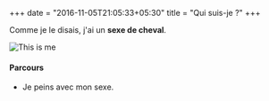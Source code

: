 +++
date = "2016-11-05T21:05:33+05:30"
title = "Qui suis-je ?"
+++

Comme je le disais, j'ai un **sexe de cheval**. 

![This is me][1]


#### Parcours

* Je peins avec mon sexe.


[1]: /img/about.jpg
